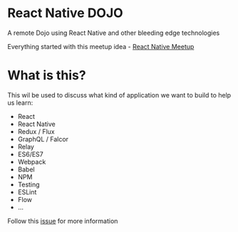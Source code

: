 # React Native DOJO

A remote Dojo using React Native and other bleeding edge technologies

Everything started with this meetup idea - [React Native Meetup](http://www.meetup.com/Sao-Paulo-React-React-Native-Meetup/)

# What is this?

This wil be used to discuss what kind of application we want to build to help us learn:
- React
- React Native
- Redux / Flux
- GraphQL / Falcor
- Relay
- ES6/ES7
- Webpack
- Babel
- NPM
- Testing
- ESLint
- Flow
- ...

Follow this [issue](https://github.com/react-native-dojo/react-native-dojo/issues/1) for more information

